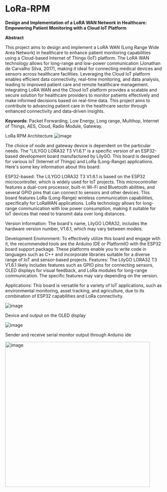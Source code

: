 # LoRa-RPM
**Design and Implementation of a LoRA WAN Network in Healthcare: Empowering Patient Monitoring with a Cloud IoT Platform**

**Abstract**

This project aims to design and implement a LoRA WAN (Long Range Wide Area Network) in healthcare to enhance patient monitoring capabilities using a Cloud-based Internet of Things (IoT) platform. The LoRA WAN technology allows for long-range and low-power communication (Jonathan de Carvalho Silva, 2017), making it ideal for connecting medical devices and sensors across healthcare facilities. Leveraging the Cloud IoT platform enables efficient data connectivity, real-time monitoring, and data analysis, leading to improved patient care and remote healthcare management. Integrating LoRA WAN and the Cloud IoT platform provides a scalable and secure solution for healthcare providers to monitor patients effectively and make informed decisions based on real-time data. This project aims to contribute to advancing patient care in the healthcare sector through enhanced connectivity and data-driven insights.

**Keywords**: Packet Forwarding, Low Energy, Long range, Multihop, Internet of Things, AES, Cloud, Radio Module, Gateway.

LoRa RPM Architecture 
![image](https://github.com/Vinojitha/LoRa-RPM/assets/145708343/1b748f93-2faa-496c-ac9a-deb3624460fb)

The choice of node and gateway device is dependent on the particular needs. The "LILYGO LORA32 T3 V1.6.1" is a specific version of an ESP32-based development board manufactured by LilyGO. This board is designed for various IoT (Internet of Things) and LoRa (Long-Range) applications. 
Here's some key information about this board:

ESP32-based: The LILYGO LORA32 T3 V1.6.1 is based on the ESP32 microcontroller, which is widely used for IoT projects. This microcontroller features a dual-core processor, built-in Wi-Fi and Bluetooth abilities, and several GPIO pins that can connect to sensors and other devices. This board features LoRa (Long-Range) wireless communication capabilities, specifically for LoRaWAN applications. LoRa technology allows for long-range communication with low power consumption, making it suitable for IoT devices that need to transmit data over long distances.

Version Information: The board's name, LilyGO LORA32, includes the hardware version number, V1.6.1, which may vary between models.

Development Environment: To effectively utilize this board and engage with it, the recommended tools are the Arduino IDE or PlatformIO with the ESP32 board support package. These platforms enable you to write code in languages such as C++ and incorporate libraries suitable for a diverse range of IoT and sensor-based projects.
Features: The LilyGO LORA32 T3 V1.6.1 likely includes features such as GPIO pins for connecting sensors, OLED displays for visual feedback, and LoRa modules for long-range communication. The specific features may vary depending on the version.

Applications: This board is versatile for a variety of IoT applications, such as environmental monitoring, asset tracking, and agriculture, due to its combination of ESP32 capabilities and LoRa connectivity.

![image](https://github.com/Vinojitha/LoRa-RPM/assets/145708343/853bdd21-7e71-4b3c-bb9b-38d010648532)

Device and output on the OLED display 


![image](https://github.com/Vinojitha/LoRa-RPM/assets/145708343/9e2ec662-4fc1-487a-ab87-6d68dfc0a668)


Sender and receive serial monitor output through Arduino ide


<img width="464" alt="image" src="https://github.com/Vinojitha/LoRa-RPM/assets/145708343/ea90bec1-9936-46dc-ab40-b270bcb4d631">

